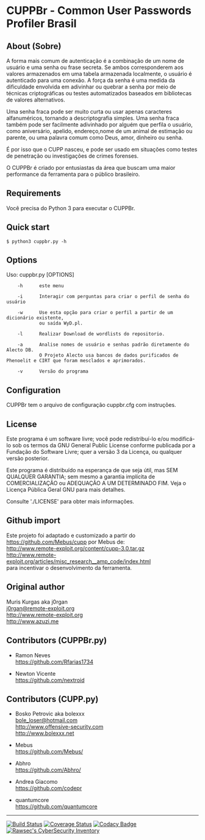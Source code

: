 # CUPPBr - Common User Passwords Profiler Brasil


## About (Sobre)

  A forma mais comum de autenticação é a combinação de um nome de usuário
  e uma senha ou frase secreta. Se ambos corresponderem aos valores armazenados em uma
  tabela armazenada localmente, o usuário é autenticado para uma conexão. A força da senha é
  uma medida da dificuldade envolvida em adivinhar ou quebrar a senha
  por meio de técnicas criptográficas ou testes automatizados baseados em bibliotecas de
  valores alternativos.

  Uma senha fraca pode ser muito curta ou usar apenas caracteres alfanuméricos,
  tornando a descriptografia simples. Uma senha fraca também pode ser facilmente
  adivinhado por alguém que perfila o usuário, como aniversário, apelido, endereço,nome 
  de um animal de estimação ou parente, ou uma palavra comum como Deus, amor, 
  dinheiro ou senha.

  É por isso que o CUPP nasceu, e pode ser usado em situações como
  testes de penetração ou investigações de crimes forenses.
  
  O CUPPBr é criado por entusiastas da área que buscam uma maior performance da ferramenta
  para o público brasileiro.


Requirements
------------

Você precisa do Python 3 para executar o CUPPBr.

Quick start
-----------

    $ python3 cuppbr.py -h

## Options

  Uso: cuppbr.py [OPTIONS]

        -h      este menu

        -i      Interagir com perguntas para criar o perfil de senha do usuário

        -w      Use esta opção para criar o perfil a partir de um dicionário existente,
                ou saída WyD.pl.

        -l      Realizar Download de wordlists do repositorio.

        -a      Analise nomes de usuário e senhas padrão diretamente do Alecto DB.
                O Projeto Alecto usa bancos de dados purificados de Phenoelit e CIRT que foram mesclados e aprimorados.

        -v      Versão do programa



## Configuration

   CUPPBr tem o arquivo de configuração cuppbr.cfg com instruções.


## License

  Este programa é um software livre; você pode redistribuí-lo e/ou modificá-lo
  sob os termos da GNU General Public License conforme publicada por
  a Fundação do Software Livre; quer a versão 3 da Licença, ou
  qualquer versão posterior.

  Este programa é distribuído na esperança de que seja útil,
  mas SEM QUALQUER GARANTIA; sem mesmo a garantia implícita de
  COMERCIALIZAÇÃO ou ADEQUAÇÃO A UM DETERMINADO FIM. Veja o
  Licença Pública Geral GNU para mais detalhes.

  Consulte './LICENSE' para obter mais informações.

## Github import

Este projeto foi adaptado e customizado a partir do 
https://github.com/Mebus/cupp por Mebus de:  
http://www.remote-exploit.org/content/cupp-3.0.tar.gz  
http://www.remote-exploit.org/articles/misc_research__amp_code/index.html  
para incentivar o desenvolvimento da ferramenta.

## Original author

  Muris Kurgas aka j0rgan  
  j0rgan@remote-exploit.org  
  http://www.remote-exploit.org  
  http://www.azuzi.me  
  
  
## Contributors (CUPPBr.py)

  * Ramon Neves  
    https://github.com/Rfarias1734 
    
  * Newton Vicente  
    https://github.com/nextroid 


## Contributors (CUPP.py)

  * Bosko Petrovic aka bolexxx  
  bole_loser@hotmail.com  
  http://www.offensive-security.com  
  http://www.bolexxx.net  

  * Mebus  
    https://github.com/Mebus/  

  * Abhro  
    https://github.com/Abhro/  

  * Andrea Giacomo  
    https://github.com/codepr

  * quantumcore  
    https://github.com/quantumcore
    
------------------------------------------------------------------------

[![Build Status](https://travis-ci.org/Mebus/cupp.svg?branch=master)](https://travis-ci.org/Mebus/cupp)
[![Coverage Status](https://coveralls.io/repos/github/Mebus/cupp/badge.svg)](https://coveralls.io/github/Mebus/cupp)
[![Codacy Badge](https://api.codacy.com/project/badge/Grade/a578dde078ef481e97a0e7eac0c8d312)](https://app.codacy.com/app/Mebus/cupp?utm_source=github.com&utm_medium=referral&utm_content=Mebus/cupp&utm_campaign=Badge_Grade_Dashboard)
[![Rawsec's CyberSecurity Inventory](https://inventory.raw.pm/img/badges/Rawsec-inventoried-FF5050_plastic.svg)](https://inventory.raw.pm/)
